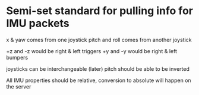 # Semi-set standard for pulling info for IMU packets



x & yaw comes from one joystick
pitch and roll comes from another joystick

+z and -z would be right & left triggers
+y and -y would be right & left bumpers

joysticks can be interchangeable (later)
pitch should be able to be inverted



All IMU properties should be relative, conversion to absolute will happen on the server